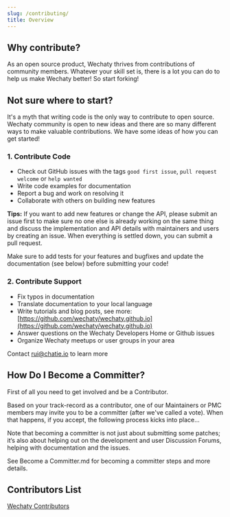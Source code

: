 ```yaml
---
slug: /contributing/
title: Overview
---
```


## Why contribute?

As an open source product, Wechaty thrives from contributions of community members. Whatever your skill set is, there is a lot you can do to help us make Wechaty better! So start forking!

## Not sure where to start?

It's a myth that writing code is the only way to contribute to open source. Wechaty community is open to new ideas and there are so many different ways to make valuable contributions. We have some ideas of how you can get started!

### 1. Contribute Code

* Check out GitHub issues with the tags `good first issue`, `pull request welcome` or `help wanted`
* Write code examples for documentation
* Report a bug and work on resolving it
* Collaborate with others on building new features

**Tips:** If you want to add new features or change the API, please submit an issue first to make sure no one else is already working on the same thing and discuss the implementation and API details with maintainers and users by creating an issue. When everything is settled down, you can submit a pull request.

Make sure to add tests for your features and bugfixes and update the documentation \(see below\) before submitting your code!

### 2. Contribute Support

* Fix typos in documentation
* Translate documentation to your local language
* Write tutorials and blog posts, see more: [https://github.com/wechaty/wechaty.github.io](https://github.com/wechaty/wechaty.github.io)
* Answer questions on the Wechaty Developers Home or Github issues
* Organize Wechaty meetups or user groups in your area

Contact [rui@chatie.io](mailto:rui@chatie.io) to learn more

## How Do I Become a Committer?

First of all you need to get involved and be a Contributor.

Based on your track-record as a contributor, one of our Maintainers or PMC members may invite you to be a committer \(after we've called a vote\). When that happens, if you accept, the following process kicks into place...

Note that becoming a committer is not just about submitting some patches; it‘s also about helping out on the development and user Discussion Forums, helping with documentation and the issues.

See Become a Committer.md for becoming a committer steps and more details.

## Contributors List

[Wechaty Contributors](https://wechaty.js.org/contributors/)
